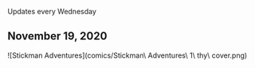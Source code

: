 Updates every Wednesday

## November 19, 2020

![Stickman Adventures](comics/Stickman\ Adventures\ 1\ thy\ cover.png)
